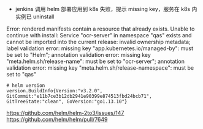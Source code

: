 * jenkins 调用 helm 部署应用到 k8s 失败，提示 missing key，服务在 k8s 内实例已 uninstall </br>

Error: rendered manifests contain a resource that already exists. Unable to continue with install: Service "ocr-server" in namespace "qas" exists and cannot be imported into the current release: invalid ownership metadata; label validation error: missing key "app.kubernetes.io/managed-by": must be set to "Helm"; annotation validation error: missing key "meta.helm.sh/release-name": must be set to "ocr-server"; annotation validation error: missing key "meta.helm.sh/release-namespace": must be set to "qas"

```
# helm version
version.BuildInfo{Version:"v3.2.0", GitCommit:"e11b7ce3b12db2941e90399e874513fbd24bcb71", GitTreeState:"clean", GoVersion:"go1.13.10"}
```


https://github.com/helm/helm-2to3/issues/147 </br>
https://github.com/helm/helm/pull/7649
